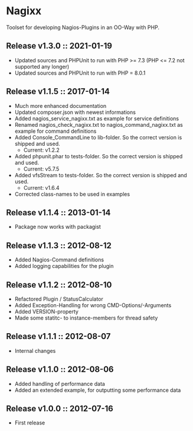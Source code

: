 Nagixx
======

Toolset for developing Nagios-Plugins in an OO-Way with PHP.


Release v1.3.0 :: 2021-01-19
----------------------------

- Updated sources and PHPUnit to run with PHP >= 7.3 (PHP <= 7.2 not supported any longer)
- Updated sources and PHPUnit to run with PHP = 8.0.1



Release v1.1.5 :: 2017-01-14
----------------------------

- Much more enhanced documentation
- Updated composer.json with newest informations
- Added nagios_service_nagixx.txt as example for service definitions
- Renamed nagios_check_nagixx.txt to nagios_command_nagixx.txt as example for command definitions
- Added Console_CommandLine to lib-folder. So the correct version is shipped and used.
    * Current: v1.2.2
- Added phpunit.phar to tests-folder. So the correct version is shipped and used.
    * Current: v5.7.5
- Added vfsStream to tests-folder. So the correct version is shipped and used.
    * Current: v1.6.4
- Corrected class-names to be used in examples



Release v1.1.4 :: 2013-01-14
----------------------------

- Package now works with packagist



Release v1.1.3 :: 2012-08-12
----------------------------

- Added Nagios-Command definitions
- Added logging capabilities for the plugin



Release v1.1.2 :: 2012-08-10
----------------------------

- Refactored Plugin / StatusCalculator
- Added Exception-Handling for wrong CMD-Options/-Arguments
- Added VERSION-property
- Made some statitc- to instance-members for thread safety



Release v1.1.1 :: 2012-08-07
----------------------------

- Internal changes



Release v1.1.0 :: 2012-08-06
----------------------------

- Added handling of performance data
- Added an extended example, for outputting some performance data



Release v1.0.0 :: 2012-07-16
----------------------------

- First release
